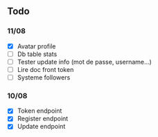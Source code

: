 ## Todo

### 11/08

- [x] Avatar profile
- [ ] Db table stats
- [ ] Tester update info (mot de passe, username...)
- [ ] Lire doc front token
- [ ] Systeme followers 

### 10/08

- [x] Token endpoint
- [x] Register endpoint
- [x] Update endpoint